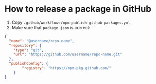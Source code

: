 # How to release a package in GitHub

1. Copy `.github/workflows/npm-publish-github-packages.yml`
2. Make sure that `package.json` is correct:

```json
{
  "name": "@username/repo-name",
  "repository": {
    "type": "git",
    "url": "https://github.com/username/repo-name.git"
  },
  "publishConfig": {
		"registry": "https://npm.pkg.github.com/"
	}
}
```
